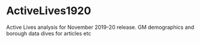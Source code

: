 # ActiveLives1920
Active Lives analysis for November 2019-20 release. GM demographics and borough data dives for articles etc
